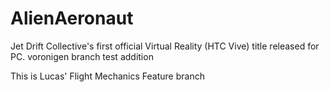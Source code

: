 # AlienAeronaut
Jet Drift Collective's first official Virtual Reality (HTC Vive) title released for PC. 
voronigen branch
test addition

This is Lucas' Flight Mechanics Feature branch